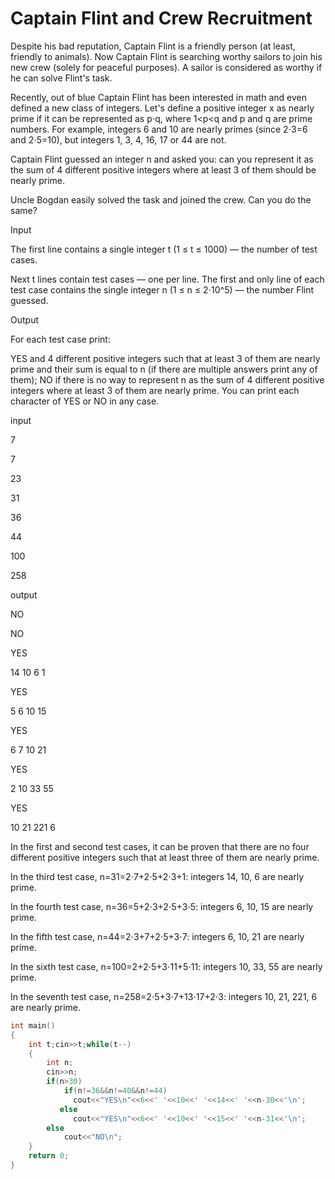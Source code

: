 # Captain Flint and Crew Recruitment

Despite his bad reputation, Captain Flint is a friendly person (at least, friendly to animals). Now Captain Flint is searching worthy sailors to join his new crew (solely for peaceful purposes). A sailor is considered as worthy if he can solve Flint's task.

Recently, out of blue Captain Flint has been interested in math and even defined a new class of integers. Let's define a positive integer x as nearly prime if it can be represented as p⋅q, where 1<p<q and p and q are prime numbers. For example, integers 6 and 10 are nearly primes (since 2⋅3=6 and 2⋅5=10), but integers 1, 3, 4, 16, 17 or 44 are not.

Captain Flint guessed an integer n and asked you: can you represent it as the sum of 4 different positive integers where at least 3 of them should be nearly prime.

Uncle Bogdan easily solved the task and joined the crew. Can you do the same?

Input

The first line contains a single integer t (1 ≤ t ≤ 1000) — the number of test cases.

Next t lines contain test cases — one per line. The first and only line of each test case contains the single integer n (1 ≤ n ≤ 2⋅10^5) — the number Flint guessed.

Output

For each test case print:

YES and 4 different positive integers such that at least 3 of them are nearly prime and their sum is equal to n (if there are multiple answers print any of them);
NO if there is no way to represent n as the sum of 4 different positive integers where at least 3 of them are nearly prime.
You can print each character of YES or NO in any case.

input

7

7

23

31

36

44

100

258

output

NO

NO

YES

14 10 6 1

YES

5 6 10 15

YES

6 7 10 21

YES

2 10 33 55

YES

10 21 221 6


In the first and second test cases, it can be proven that there are no four different positive integers such that at least three of them are nearly prime.

In the third test case, n=31=2⋅7+2⋅5+2⋅3+1: integers 14, 10, 6 are nearly prime.

In the fourth test case, n=36=5+2⋅3+2⋅5+3⋅5: integers 6, 10, 15 are nearly prime.

In the fifth test case, n=44=2⋅3+7+2⋅5+3⋅7: integers 6, 10, 21 are nearly prime.

In the sixth test case, n=100=2+2⋅5+3⋅11+5⋅11: integers 10, 33, 55 are nearly prime.

In the seventh test case, n=258=2⋅5+3⋅7+13⋅17+2⋅3: integers 10, 21, 221, 6 are nearly prime.

```cpp
int main()
{
    int t;cin>>t;while(t--)
    {
        int n;
        cin>>n;
        if(n>30)
            if(n!=36&&n!=40&&n!=44)
              cout<<"YES\n"<<6<<' '<<10<<' '<<14<<' '<<n-30<<'\n';
           else
              cout<<"YES\n"<<6<<' '<<10<<' '<<15<<' '<<n-31<<'\n';
        else
            cout<<"NO\n";
    }
    return 0;
}
```
